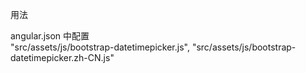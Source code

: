 用法

angular.json 中配置         
"src/assets/js/bootstrap-datetimepicker.js",
"src/assets/js/bootstrap-datetimepicker.zh-CN.js"

